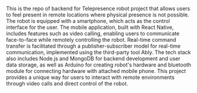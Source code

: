 This is the repo of backend for Telepresence robot project that allows users to feel present in remote locations where physical presence is not possible. The robot is equipped with a smartphone, which acts as the control interface for the user. The mobile application, built with React Native, includes features such as video calling, enabling users to communicate face-to-face while remotely controlling the robot. Real-time command transfer is facilitated through a publisher-subscriber model for real-time communication, implemented using the third-party tool Ably. The tech stack also includes Node.js and MongoDB for backend development and user data storage, as well as Arduino for creating robot's hardware and bluetooth module for connecting hardware with attached mobile phone. This project provides a unique way for users to interact with remote environments through video calls and direct control of the robot.
